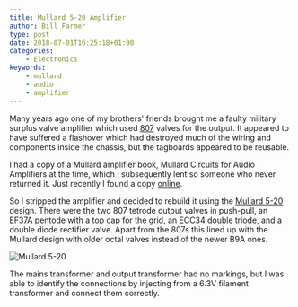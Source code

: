 ```yaml
---
title: Mullard 5-20 Amplifier
author: Bill Farmer
type: post
date: 2018-07-01T16:25:18+01:00
categories:
    - Electronics
keywords:
    - mullard
    - audio
    - amplifier
---
```


Many years ago one of my brothers' friends brought me a faulty
military surplus valve amplifier which used [807][1] valves for the
output. It appeared to have suffered a flashover which had destroyed
much of the wiring and components inside the chassis, but the
tagboards appeared to be reusable.

I had a copy of a Mullard amplifier book, Mullard Circuits for Audio
Amplifiers at the time, which I subsequently lent so someone who never
returned it. Just recently I found a copy [online][2].

So I stripped the amplifier and decided to rebuild it using the
[Mullard 5-20][3] design. There were the two 807 tetrode output valves
in push-pull, an [EF37A][4] pentode with a top cap for the grid, an
[ECC34][5] double triode, and a double diode rectifier valve. Apart
from the 807s this lined up with the Mullard design with older octal
valves instead of the newer B9A ones.

![Mullard 5-20][6]

The mains transformer and output transformer had no markings, but I
was able to identify the connections by injecting from a 6.3V filament
transformer and connect them correctly. 

 [1]: https://en.wikipedia.org/wiki/807_(vacuum_tube)
 [2]: http://www.sowter.co.uk/pdf/Mullard-Circuits-for-Audio-Amplifiers.pdf
 [3]: http://www.r-type.org/articles/art-003d.htm
 [4]: http://www.r-type.org/exhib/aad0108.htm
 [5]: http://www.r-type.org/exhib/aad0140.htm
 [6]: images/2018/07/circuit.png
